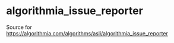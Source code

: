 # algorithmia_issue_reporter
Source for https://algorithmia.com/algorithms/asli/algorithmia_issue_reporter

